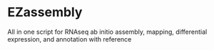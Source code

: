 # EZassembly
All in one script for RNAseq ab initio assembly, mapping, differential expression, and annotation with reference 
